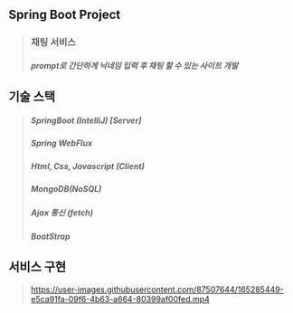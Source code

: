 ## Spring Boot Project

> ### 채팅 서비스
> ##### prompt로 간단하게 닉네임 입력 후 채팅 할 수 있는 사이트 개발

## 기술 스택
> ##### SpringBoot (IntelliJ) [Server]
> ##### Spring WebFlux
> ##### Html, Css, Javascript (Client)
> ##### MongoDB(NoSQL)
> ##### Ajax 통신 (fetch)
> ##### BootStrap

## 서비스 구현
> https://user-images.githubusercontent.com/87507644/165285449-e5ca91fa-09f6-4b63-a664-80399af00fed.mp4
